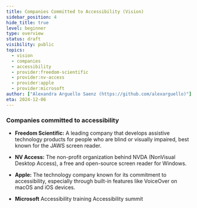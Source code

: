 ```yaml
---
title: Companies Committed to Accessibility (Vision)
sidebar_position: 4
hide_title: true
level: beginner
type: overview
status: draft
visibility: public
topics:
  - vision
  - companies
  - accessibility
  - provider:freedom-scientific
  - provider:nv-access
  - provider:apple
  - provider:microsoft
author: ["Alexandra Arguello Saenz (https://github.com/alexarguello)"]
eta: 2024-12-06
---
```


### Companies committed to accessibility
- **Freedom Scientific:**
A leading company that develops assistive technology products for people who are blind or visually impaired, best known for the JAWS screen reader.

- **NV Access:**
The non-profit organization behind NVDA (NonVisual Desktop Access), a free and open-source screen reader for Windows.

- **Apple:**
The technology company known for its commitment to accessibility, especially through built-in features like VoiceOver on macOS and iOS devices.

- **Microsoft**
Accessibility training
Accessibility summit
